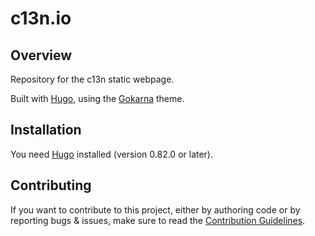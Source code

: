 # c13n.io

## Overview

Repository for the c13n static webpage.

Built with [Hugo](https://gohugo.io/), using the [Gokarna](https://github.com/526avijitgupta/gokarna) theme.

## Installation

You need [Hugo](https://gohugo.io/getting-started/installing/) installed (version 0.82.0 or later).

## Contributing

If you want to contribute to this project, either by authoring code or by reporting bugs & issues, make sure to read the [Contribution Guidelines](CONTRIBUTING.md).